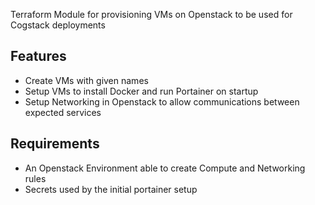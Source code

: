 
Terraform Module for provisioning VMs on Openstack to be used for Cogstack deployments

## Features
- Create VMs with given names
- Setup VMs to install Docker and run Portainer on startup
- Setup Networking in Openstack to allow communications between expected services

## Requirements
- An Openstack Environment able to create Compute and Networking rules
- Secrets used by the initial portainer setup